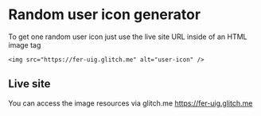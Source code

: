 # Random user icon generator

To get one random user icon just use the live site URL inside of an HTML image tag

```aidl
<img src="https://fer-uig.glitch.me" alt="user-icon" />
```

## Live site

You can access the image resources via glitch.me https://fer-uig.glitch.me  
